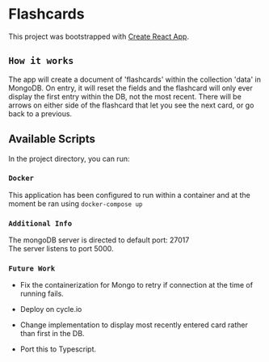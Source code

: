 # Flashcards

This project was bootstrapped with [Create React App](https://github.com/facebook/create-react-app).

## `How it works`

The app will create a document of 'flashcards' within the collection 'data' in\
MongoDB. On entry, it will reset the fields and the flashcard will only ever display
the first entry within the DB, not the most recent. There will be arrows on either side
of the flashcard that let you see the next card, or go back to a previous.

## Available Scripts

In the project directory, you can run:

### `Docker`

This application has been configured to run within a container and at the moment be ran using `docker-compose up`

### `Additional Info`

The mongoDB server is directed to default port: 27017 \
The server listens to port 5000.

### `Future Work`

* Fix the containerization for Mongo to retry if connection at the time of running fails.

* Deploy on cycle.io

* Change implementation to display most recently entered card rather than first
in the DB.

* Port this to Typescript.
